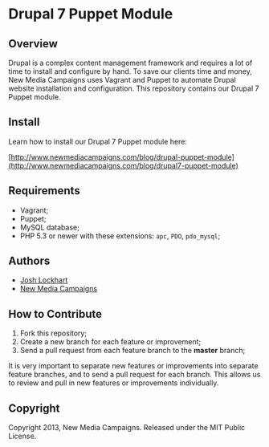 # Drupal 7 Puppet Module

## Overview

Drupal is a complex content management framework and requires a lot of time to install and
configure by hand. To save our clients time and money, New Media Campaigns uses
Vagrant and Puppet to automate Drupal website installation and configuration. This repository
contains our Drupal 7 Puppet module.

## Install

Learn how to install our Drupal 7 Puppet module here:

[http://www.newmediacampaigns.com/blog/drupal-puppet-module](http://www.newmediacampaigns.com/blog/drupal7-puppet-module)

## Requirements

* Vagrant;
* Puppet;
* MySQL database;
* PHP 5.3 or newer with these extensions: `apc`, `PDO`, `pdo_mysql`;

## Authors

* [Josh Lockhart](https://github.com/codeguy)
* [New Media Campaigns](http://www.newmediacampaigns.com)

## How to Contribute

1. Fork this repository;
2. Create a new branch for each feature or improvement;
3. Send a pull request from each feature branch to the **master** branch;

It is very important to separate new features or improvements into separate feature branches, and to send a
pull request for each branch. This allows us to review and pull in new features or improvements individually.

## Copyright

Copyright 2013, New Media Campaigns. Released under the MIT Public License.
